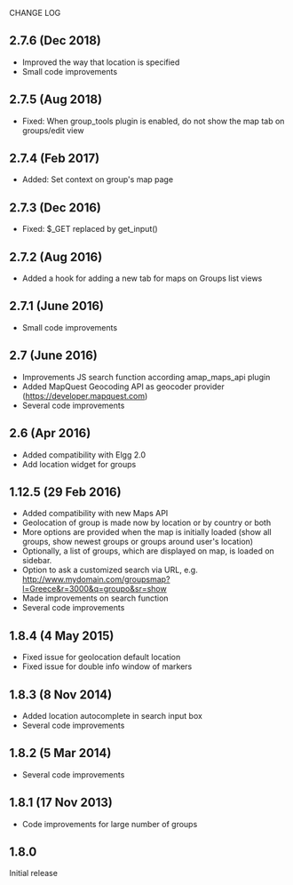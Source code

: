 CHANGE LOG

2.7.6	(Dec 2018)
--------------------------------
- Improved the way that location is specified
- Small code improvements

2.7.5	(Aug 2018)
--------------------------------
- Fixed: When group_tools plugin is enabled, do not show the map tab on groups/edit view

2.7.4	(Feb 2017)
--------------------------------
- Added: Set context on group's map page

2.7.3	(Dec 2016)
--------------------------------
- Fixed: $_GET replaced by get_input()

2.7.2	(Aug 2016)
--------------------------------
- Added a hook for adding a new tab for maps on Groups list views

2.7.1	(June 2016)
--------------------------------
- Small code improvements

2.7	(June 2016)
--------------------------------
- Improvements JS search function according amap_maps_api plugin
- Added MapQuest Geocoding API as geocoder provider (https://developer.mapquest.com)
- Several code improvements

2.6	(Apr 2016)
--------------------------------
- Added compatibility with Elgg 2.0
- Add location widget for groups

1.12.5	(29 Feb 2016)
--------------------------------
- Added compatibility with new Maps API
- Geolocation of group is made now by location or by country or both
- More options are provided when the map is initially loaded (show all groups, show newest groups or groups around user's location) 
- Optionally, a list of groups, which are displayed on map, is loaded on sidebar.
- Option to ask a customized search via URL, e.g. http://www.mydomain.com/groupsmap?l=Greece&r=3000&q=groupo&sr=show
- Made improvements on search function
- Several code improvements

1.8.4	(4 May 2015)
--------------------------------
- Fixed issue for geolocation default location
- Fixed issue for double info window of markers

1.8.3	(8 Nov 2014)
--------------------------------
- Added location autocomplete in search input box
- Several code improvements

1.8.2	(5 Mar 2014)
--------------------------------
- Several code improvements 

1.8.1	(17 Nov 2013)
--------------------------------
- Code improvements for large number of groups

1.8.0 
--------------------- 
Initial release 






